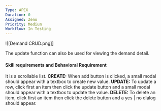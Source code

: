 ```yaml
---
Type: APEX
Duration: 0
Assigned: Zeno
Priority: Medium
Workflow: In Testing
---
```


![[Demand CRUD.png]]

The update function can also be used for viewing the demand detail.
#### Skill requirements and Behavioral Requirement
It is a scrollable list.
**CREATE:** When add button is clicked, a small modal should appear with a textbox to create new value.
**UPDATE:** To update a row, click first an item then click the update button and a small modal should appear with a textbox to update the value.
**DELETE:** To delete an item, click first an item then click the delete button and a yes | no dialog should appear.

